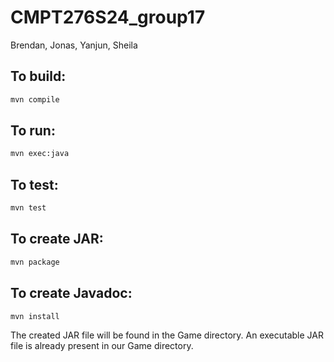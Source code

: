 # CMPT276S24_group17

Brendan, Jonas, Yanjun, Sheila

## To build:

```bash
mvn compile 
```

## To run:

```bash
mvn exec:java
```

## To test:

```bash
mvn test
```

## To create JAR:
```bash
mvn package 
```

## To create Javadoc:
```bash
mvn install
```

The created JAR file will be found in the Game directory. An executable JAR file is already present in our Game directory. 

